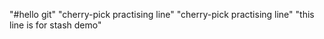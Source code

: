 "#hello git"
"cherry-pick practising line" 
"cherry-pick practising line" 
"this line is for stash demo" 
